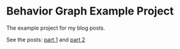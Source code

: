 # Behavior Graph Example Project

The example project for my blog posts. 
 
See the posts: 
[part 1](https://giannisakritidis.com/blog/Behavior-Graph-And-Behavior-Trees-Part1/) and 
[part 2](https://giannisakritidis.com/blog/Behavior-Graph-Part2/)
